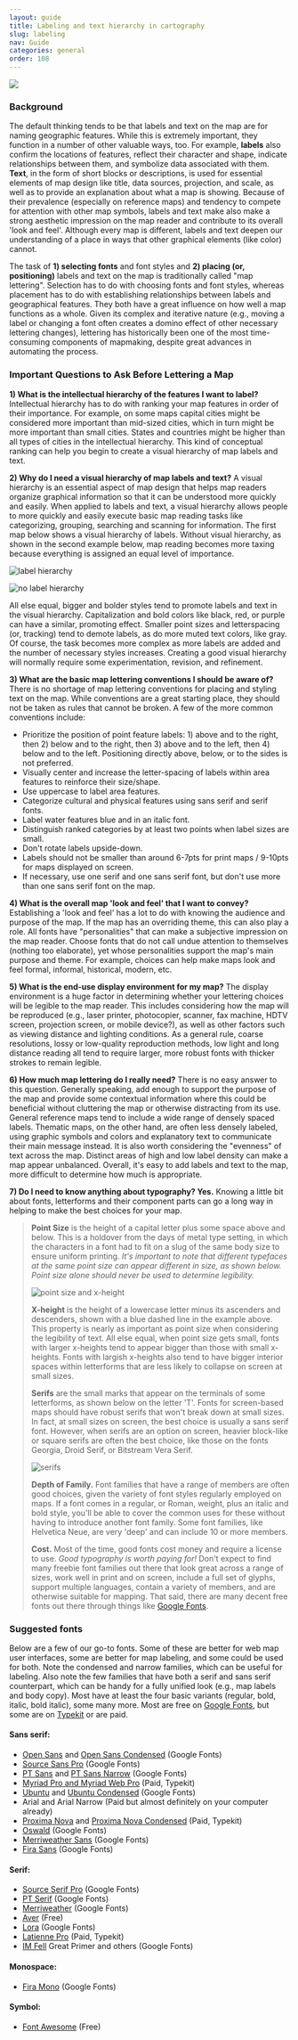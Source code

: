 ```yaml
---
layout: guide
title: Labeling and text hierarchy in cartography
slug: labeling
nav: Guide
categories: general
order: 108
---
```


![]({{site.baseurl}}/media/guide/labels.jpg)

### Background

The default thinking tends to be that labels and text on the map are for naming geographic features. While this is extremely important, they function in a number of other valuable ways, too. For example, **labels** also confirm the locations of features, reflect their character and shape, indicate relationships between them, and symbolize data associated with them. **Text**, in the form of short blocks or descriptions, is used for essential elements of map design like title, data sources, projection, and scale, as well as to provide an explanation about what a map is showing. Because of their prevalence (especially on reference maps) and tendency to compete for attention with other map symbols, labels and text make also make a strong aesthetic impression on the map reader and contribute to its overall 'look and feel'. Although every map is different, labels and text deepen our understanding of a place in ways that other graphical elements (like color) cannot.

The task of **1) selecting fonts** and font styles and **2) placing (or, positioning)** labels and text on the map is traditionally called "map lettering". Selection has to do with choosing fonts and font styles, whereas placement has to do with establishing relationships between labels and geographical features. They both have a great influence on how well a map functions as a whole. Given its complex and iterative nature (e.g., moving a label or changing a font often creates a domino effect of other necessary lettering changes), lettering has historically been one of the most time-consuming components of mapmaking, despite great advances in automating the process.

### Important Questions to Ask Before Lettering a Map

**1) What is the intellectual hierarchy of the features I want to label?** Intellectual hierarchy has to do with ranking your map features in order of their importance. For example, on some maps capital cities might be considered more important than mid-sized cities, which in turn might be more important than small cities. States and countries might be higher than all types of cities in the intellectual hierarchy. This kind of conceptual ranking can help you begin to create a visual hierarchy of map labels and text.

**2) Why do I need a visual hierarchy of map labels and text?** A visual hierarchy is an essential aspect of map design that helps map readers organize graphical information so that it can be understood more quickly and easily. When applied to labels and text, a visual hierarchy allows people to more quickly and easily execute basic map reading tasks like categorizing, grouping, searching and scanning for information. The first map below shows a visual hierarchy of labels. Without visual hierarchy, as shown in the second example below, map reading becomes more taxing because everything is assigned an equal level of importance.

![label hierarchy]({{site.baseurl}}/media/guide/labelHierarchy.jpg)

![no label hierarchy]({{site.baseurl}}/media/guide/noLabelHierarchy.jpg)

All else equal, bigger and bolder styles tend to promote labels and text in the visual hierarchy. Capitalization and bold colors like black, red, or purple can have a similar, promoting effect. Smaller point sizes and letterspacing (or, tracking) tend to demote labels, as do more muted text colors, like gray. Of course, the task becomes more complex as more labels are added and the number of necessary styles increases. Creating a good visual hierarchy will normally require some experimentation, revision, and refinement.

**3) What are the basic map lettering conventions I should be aware of?** There is no shortage of map lettering conventions for placing and styling text on the map. While conventions are a great starting place, they should not be taken as rules that cannot be broken. A few of the more common conventions include:

*   Prioritize the position of point feature labels: 1) above and to the right, then 2) below and to the right, then 3) above and to the left, then 4) below and to the left. Positioning directly above, below, or to the sides is not preferred.
*   Visually center and increase the letter-spacing of labels within area features to reinforce their size/shape.
*   Use uppercase to label area features.
*   Categorize cultural and physical features using sans serif and serif fonts.
*   Label water features blue and in an italic font.
*   Distinguish ranked categories by at least two points when label sizes are small.
*   Don't rotate labels upside-down.
*   Labels should not be smaller than around 6-7pts for print maps / 9-10pts for maps displayed on screen.
*   If necessary, use one serif and one sans serif font, but don't use more than one sans serif font on the map.

**4) What is the overall map 'look and feel' that I want to convey?** Establishing a 'look and feel' has a lot to do with knowing the audience and purpose of the map. If the map has an overriding theme, this can also play a role. All fonts have "personalities" that can make a subjective impression on the map reader. Choose fonts that do not call undue attention to themselves (nothing too elaborate), yet whose personalities support the map's main purpose and theme. For example, choices can help make maps look and feel formal, informal, historical, modern, etc.

**5) What is the end-use display environment for my map?** The display environment is a huge factor in determining whether your lettering choices will be legible to the map reader. This includes considering how the map will be reproduced (e.g., laser printer, photocopier, scanner, fax machine, HDTV screen, projection screen, or mobile device?), as well as other factors such as viewing distance and lighting conditions. As a general rule, coarse resolutions, lossy or low-quality reproduction methods, low light and long distance reading all tend to require larger, more robust fonts with thicker strokes to remain legible.

**6) How much map lettering do I really need?** There is no easy answer to this question. Generally speaking, add enough to support the purpose of the map and provide some contextual information where this could be beneficial without cluttering the map or otherwise distracting from its use. General reference maps tend to include a wide range of densely spaced labels. Thematic maps, on the other hand, are often less densely labeled, using graphic symbols and colors and explanatory text to communicate their main message instead. It is also worth considering the "evenness" of text across the map. Distinct areas of high and low label density can make a map appear unbalanced. Overall, it's easy to add labels and text to the map, more difficult to determine how much is appropriate.

**7) Do I need to know anything about typography? Yes.** Knowing a little bit about fonts, letterforms and their component parts can go a long way in helping to make the best choices for your map.

> **Point Size** is the height of a capital letter plus some space above and below. This is a holdover from the days of metal type setting, in which the characters in a font had to fit on a slug of the same body size to ensure uniform printing. _It's important to note that different typefaces at the same point size can appear different in size, as shown below._ _Point size alone should never be used to determine legibility._
> 
> ![point size and x-height]({{site.baseurl}}/media/guide/pointSize_xHeight.png)
> 
> **X-height** is the height of a lowercase letter minus its ascenders and descenders, shown with a blue dashed line in the example above. This property is nearly as important as point size when considering the legibility of text. All else equal, when point size gets small, fonts with larger x-heights tend to appear bigger than those with small x-heights. Fonts with largish x-heights also tend to have bigger interior spaces within letterforms that are less likely to collapse on screen at small sizes.
> 
> **Serifs** are the small marks that appear on the terminals of some letterforms, as shown below on the letter 'T'. Fonts for screen-based maps should have robust serifs that won't break down at small sizes. In fact, at small sizes on screen, the best choice is usually a sans serif font. However, when serifs are an option on screen, heavier block-like or square serifs are often the best choice, like those on the fonts Georgia, Droid Serif, or Bitstream Vera Serif.
> 
> ![serifs]({{site.baseurl}}/media/guide/serifs.png)
> 
> **Depth of Family.** Font families that have a range of members are often good choices, given the variety of font styles regularly employed on maps. If a font comes in a regular, or Roman, weight, plus an italic and bold style, you'll be able to cover the common uses for these without having to introduce another font family. Some font families, like Helvetica Neue, are very 'deep' and can include 10 or more members.
> 
> **Cost.** Most of the time, good fonts cost money and require a license to use. _Good typography is worth paying for!_ Don't expect to find many freebie font families out there that look great across a range of sizes, work well in print and on screen, include a full set of glyphs, support multiple languages, contain a variety of members, and are otherwise suitable for mapping. That said, there are many decent free fonts out there through things like [Google Fonts](https://www.google.com/fonts).

### Suggested fonts

Below are a few of our go-to fonts. Some of these are better for web map user interfaces, some are better for map labeling, and some could be used for both. Note the condensed and narrow families, which can be useful for labeling. Also note the few families that have both a serif and sans serif counterpart, which can be handy for a fully unified look (e.g., map labels and body copy). Most have at least the four basic variants (regular, bold, italic, bold italic), some many more. Most are free on [Google Fonts](https://www.google.com/fonts), but some are on [Typekit](https://typekit.com/) or are paid.

#### Sans serif:

* [Open Sans](https://www.google.com/fonts/specimen/Open+Sans) and [Open Sans Condensed](https://www.google.com/fonts/specimen/Open+Sans+Condensed) (Google Fonts)
* [Source Sans Pro](https://www.google.com/fonts/specimen/Source+Sans+Pro) (Google Fonts)
* [PT Sans](https://www.google.com/fonts/specimen/PT+Sans) and [PT Sans Narrow](https://www.google.com/fonts/specimen/PT+Sans+Narrow) (Google Fonts)
* [Myriad Pro and Myriad Web Pro](https://typekit.com/fonts/myriad-pro) (Paid, Typekit)
* [Ubuntu](https://www.google.com/fonts/specimen/Ubuntu) and [Ubuntu Condensed](https://www.google.com/fonts/specimen/Ubuntu+Condensed) (Google Fonts)
* Arial and Arial Narrow (Paid but almost definitely on your computer already)
* [Proxima Nova](https://typekit.com/fonts/proxima-nova) and [Proxima Nova Condensed](https://typekit.com/fonts/proxima-nova-condensed) (Paid, Typekit)
* [Oswald](https://www.google.com/fonts/specimen/Oswald) (Google Fonts)
* [Merriweather Sans](https://www.google.com/fonts/specimen/Merriweather+Sans) (Google Fonts)
* [Fira Sans](https://www.google.com/fonts/specimen/Fira+Sans) (Google Fonts)

#### Serif:

* [Source Serif Pro](https://github.com/adobe-fonts/source-serif-pro) (Google Fonts)
* [PT Serif](https://www.google.com/fonts/specimen/PT+Serif) (Google Fonts)
* [Merriweather](https://www.google.com/fonts/specimen/Merriweather) (Google Fonts)
* [Aver](http://www.dafont.com/aver.font) (Free)
* [Lora](https://www.google.com/fonts/specimen/Lora) (Google Fonts)
* [Latienne Pro](https://typekit.com/fonts/latienne-pro) (Paid, Typekit)
* [IM Fell](http://www.dafont.com/im-fell-types.font) Great Primer and others (Google Fonts)

#### Monospace:

* [Fira Mono](https://www.google.com/fonts/specimen/Fira+Mono) (Google Fonts)

#### Symbol:

* [Font Awesome](http://fortawesome.github.io/Font-Awesome/) (Free)